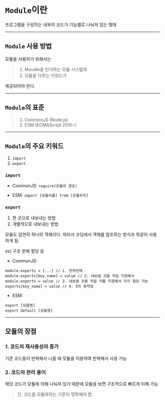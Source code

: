 # `Module`이란

프로그램을 구성하는 내부의 코드가 기능별로 나눠져 있는 형태

---

## `Module` 사용 방법

모듈을 사용하기 위해서는

> 1.  Moudle을 인식하는 모듈 시스템과
> 2.  모듈을 다루는 키워드가

제공되어야 한다.

---

## `Module`의 표준

> 1.  CommonJS (Node.js)
> 2.  ESM (ECMAScript 2015~)

---

## `Module`의 주요 키워드

1.  `import`
2.  `export`

### `import`

- CommonJS: `require(모듈의 경로)`

- ESM: `import [모듈이름] from [모듈위치]`

### `export`

1.  한 곳으로 내보내는 방법
2.  개별적으로 내보내는 방법

모듈도 엄연히 하나의 객체이다.
따라서 코딩에서 객체를 참조하는 방식과 똑같이 사용하게 됨.

ex) 구조 분해 할당 등

- CommonJS:

```
module.exports = {...} // 1. 한꺼번에
module.exports[key_name] = value // 2. 내보낼 것을 직접 지정해서
module.exports = value // 3. 내보낼 것을 직접 키를 지정해서 각각 할당 가능
exports[key_name] = value // 4. 3의 축약형
```

- ESM:

```
export [모듈명]
export default [모듈명]
```

---

## **모듈의 장점**

### **1. 코드의 재사용성의 증가**

기존 코드들이 반복해서 나올 때 모듈을 이용하여 반복해서 사용 가능

### **2. 코드의 관리 용이**

해당 코드가 모듈에 의해 나눠져 있기 때문에 모듈을 보면 구조적으로 빠르게 이해 가능

> 단, 코드를 모듈화하는 기준이 명확해야 함.
